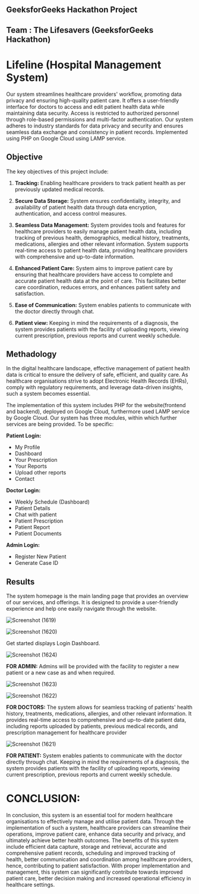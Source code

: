 ## GeeksforGeeks Hackathon Project
## Team : The Lifesavers (GeeksforGeeks Hackathon)
# Lifeline (Hospital Management System)
Our system streamlines healthcare providers' workflow, promoting data privacy and ensuring high-quality patient care. It offers a user-friendly interface for doctors to access and edit patient health data while maintaining data security. Access is restricted to authorized personnel through role-based permissions and multi-factor authentication. Our system adheres to industry standards for data privacy and security and ensures seamless data exchange and consistency in patient records. Implemented using PHP on Google Cloud using LAMP service.


## Objective

The key objectives of this project include: 

1) **Tracking:** Enabling healthcare providers to track patient health as per previously updated medical records.

2) **Secure Data Storage:** System ensures confidentiality, integrity, and availability of patient health data through data encryption, authentication, and access control measures.

3) **Seamless Data Management:** System provides tools and features for healthcare providers to easily manage patient health data, including tracking of previous health, demographics, medical history, treatments, medications, allergies and other relevant information. System supports real-time access to patient health data, providing healthcare providers with comprehensive and up-to-date information.  

4) **Enhanced Patient Care:** System aims to improve patient care by ensuring that healthcare providers have access to complete and accurate patient health data at the point of care. This facilitates better care coordination, reduces errors, and enhances patient safety and satisfaction. 

5) **Ease of Communication:** System enables patients to communicate with the doctor directly through chat.  

6) **Patient view:** Keeping in mind the requirements of a diagnosis, the system provides patients with the facility of uploading reports, viewing current prescription, previous reports and current weekly schedule.  
## Methadology

In the digital healthcare landscape, effective management of patient health data is critical to ensure the delivery of safe, efficient, and quality care. As healthcare organisations strive to adopt Electronic Health Records (EHRs), comply with regulatory requirements, and leverage data-driven insights, such a system becomes essential.

The implementation of this system includes PHP for the website(frontend and backend), deployed on Google Cloud, furthermore used LAMP service by Google Cloud. Our system has three modules, within which further services are being provided. To be specific:



**Patient Login:**
  - My Profile
  - Dashboard
  - Your Prescription
  - Your Reports
  - Upload other reports
  - Contact

**Doctor Login:**
   - Weekly Schedule (Dashboard)
   - Patient Details
 - Chat with patient
 - Patient Prescription
- Patient Report
- Patient Documents

**Admin Login:**
- Register New Patient
- Generate Case ID

## Results

The system homepage is the main landing page that provides an overview of our services, and offerings. It is designed to provide a user-friendly experience and help one easily navigate through the website. 

![Screenshot (1619)](https://user-images.githubusercontent.com/93343362/232305657-caee7e64-f8f4-4e0d-a9a9-c0d45944ae77.png)<br>

![Screenshot (1620)](https://user-images.githubusercontent.com/93343362/232305675-248dff89-674f-4d96-90cb-857b81b17b26.png)<br>

Get started displays Login Dashboard.

![Screenshot (1624)](https://user-images.githubusercontent.com/93343362/232305663-7b3c38f1-4bdf-4fdc-a12c-fa101eae9991.png)

**FOR ADMIN:** Admins will be provided with the facility to register a new patient or a new case as and when required.

![Screenshot (1623)](https://user-images.githubusercontent.com/93343362/232305665-feaf2641-1b4b-482b-b716-0f1ec27e2788.png)

![Screenshot (1622)](https://user-images.githubusercontent.com/93343362/232305672-a6736275-78b0-4ab0-9a8b-2f1a04a63cbc.png)

**FOR DOCTORS:**
The system allows for seamless tracking of patients' health history, treatments, medications, allergies, and other relevant information. It provides real-time access to comprehensive and up-to-date patient data, including reports uploaded by patients, previous medical records, and prescription management for healthcare provider

![Screenshot (1621)](https://user-images.githubusercontent.com/93343362/232305673-abab241a-4f17-4d78-bdae-249dca81f158.png)

**FOR PATIENT:**
System enables patients to communicate with the doctor directly through chat. Keeping in mind the requirements of a diagnosis, the system provides patients with the facility of uploading reports, viewing current prescription, previous reports and current weekly schedule. 

# CONCLUSION:

In conclusion, this system is an essential tool for modern healthcare organisations to effectively manage and utilise patient data. Through the implementation of such a system, healthcare providers can streamline their operations, improve patient care, enhance data security and privacy, and ultimately achieve better health outcomes. The benefits of this system include efficient data capture, storage and retrieval, accurate and comprehensive patient records, scheduling and improved tracking of health, better communication and coordination among healthcare providers, hence, contributing to patient satisfaction. With proper implementation and management, this system can significantly contribute towards improved patient care, better decision making and increased operational efficiency in healthcare settings.


